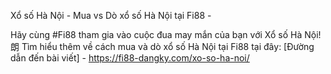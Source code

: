 Xổ số Hà Nội - Mua vs Dò xổ số Hà Nội tại Fi88 - 

Hãy cùng #Fi88 tham gia vào cuộc đua may mắn của bạn với Xổ số Hà Nội! 朗 Tìm hiểu thêm về cách mua và dò xổ số Hà Nội tại Fi88 tại đây: [Đường dẫn đến bài viết] - https://fi88-dangky.com/xo-so-ha-noi/
